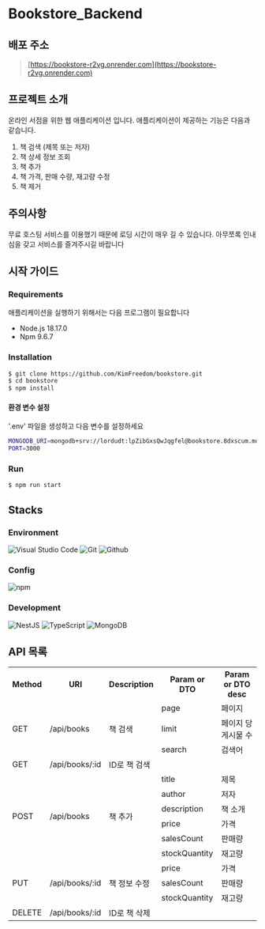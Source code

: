 # Bookstore_Backend

## 배포 주소
> [https://bookstore-r2vg.onrender.com](https://bookstore-r2vg.onrender.com)

## 프로젝트 소개

온라인 서점을 위한 웹 애플리케이션 입니다.
애플리케이션이 제공하는 기능은 다음과 같습니다.

1. 책 검색 (제목 또는 저자)
2. 책 상세 정보 조회
3. 책 추가
4. 책 가격, 판매 수량, 재고량 수정
5. 책 제거 

## 주의사항

무료 호스팅 서비스를 이용했기 때문에 로딩 시간이 매우 길 수 있습니다.
아무쪼록 인내심을 갖고 서비스를 즐겨주시길 바랍니다 

## 시작 가이드
### Requirements
애플리케이션을 실행하기 위해서는 다음 프로그램이 필요합니다

- Node.js 18.17.0
- Npm 9.6.7

### Installation
``` bash
$ git clone https://github.com/KimFreedom/bookstore.git
$ cd bookstore
$ npm install
```

#### 환경 변수 설정
'.env' 파일을 생성하고 다음 변수를 설정하세요
``` bash
MONGODB_URI=mongodb+srv://lordudt:lpZibGxsQwJqgfel@bookstore.8dxscum.mongodb.net/?retryWrites=true&w=majority&appName=BookStore
PORT=3000
```

### Run
``` bash
$ npm run start
```

## Stacks

### Environment
![Visual Studio Code](https://img.shields.io/badge/Visual%20Studio%20Code-007ACC?style=for-the-badge&logo=Visual%20Studio%20Code&logoColor=white)
![Git](https://img.shields.io/badge/Git-F05032?style=for-the-badge&logo=Git&logoColor=white)
![Github](https://img.shields.io/badge/GitHub-181717?style=for-the-badge&logo=GitHub&logoColor=white)             

### Config
![npm](https://img.shields.io/badge/npm-CB3837?style=for-the-badge&logo=npm&logoColor=white)        

### Development
![NestJS](https://img.shields.io/badge/nestjs-%23E0234E.svg?style=for-the-badge&logo=nestjs&logoColor=white)
![TypeScript](https://img.shields.io/badge/typescript-%23007ACC.svg?style=for-the-badge&logo=typescript&logoColor=white)
![MongoDB](https://img.shields.io/badge/MongoDB-%234ea94b.svg?style=for-the-badge&logo=mongodb&logoColor=white)

## API 목록

<table style="border: 2px;">
    <tr>
        <th>Method</th>
        <th>URI</th>
        <th>Description</th>
        <th>Param or DTO</th>
        <th>Param or DTO desc</th>
    </th>
    <tr>
        <td rowspan="3">GET</td>
        <td rowspan="3">/api/books</td>
        <td rowspan="3">책 검색</td>
        <td>page</td>
        <td>페이지</td>
    </tr>
    <tr>
        <td>limit</td>
        <td>페이지 당 게시물 수</td>
    </tr>
    <tr>
        <td>search</td>
        <td>검색어</td>
    </tr>
    <tr>
        <td>GET</td>
        <td>/api/books/:id</td>
        <td>ID로 책 검색</td>
        <td></td>
        <td></td>
    </tr>
    <tr>
        <td rowspan="6">POST</td>
        <td rowspan="6">/api/books</td>
        <td rowspan="6">책 추가</td>
        <td>title</td>
        <td>제목</td>
    </tr>
    <tr>
        <td>author</td>
        <td>저자</td>
    </tr>
    <tr>
        <td>description</td>
        <td>책 소개</td>
    </tr>
    <tr>
        <td>price</td>
        <td>가격</td>
    </tr>
    <tr>
        <td>salesCount</td>
        <td>판매량</td>
    </tr>
    <tr>
        <td>stockQuantity</td>
        <td>재고량</td>
    </tr>
    <tr>
        <td rowspan="3">PUT</td>
        <td rowspan="3">/api/books/:id</td>
        <td rowspan="3">책 정보 수정</td>
        <td>price</td>
        <td>가격</td>
    </tr>
    <tr>
        <td>salesCount</td>
        <td>판매량</td>
    </tr>
    <tr>
        <td>stockQuantity</td>
        <td>재고량</td>
    </tr>
    <tr>
        <td>DELETE</td>
        <td>/api/books/:id</td>
        <td>ID로 책 삭제</td>
        <td></td>
        <td></td>
    </tr>
</table>
